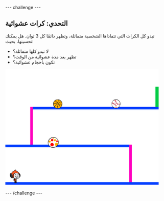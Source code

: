 --- challenge ---
## التحدي: كرات عشوائية
تبدو كل الكرات التي تتفاداها الشخصية متماثلة، وتظهر دائمًا كل 3 ثوان. هل يمكنك تحسينها، بحيث:

+ لا تبدو كلها متماثلة؟
+ تظهر بعد مدة عشوائية من الوقت؟
+ تكون بأحجام عشوائية؟

![screenshot](images/dodge-ball-random.png)




--- /challenge ---